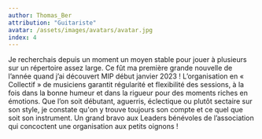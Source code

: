 ```yaml
---
author: Thomas_Ber
attribution: "Guitariste"
avatar: /assets/images/avatars/avatar.jpg
index: 4
---
```

Je recherchais depuis un moment un moyen stable pour jouer à plusieurs sur un répertoire assez large.
Ce fût ma première grande nouvelle de l’année quand j’ai découvert MIP début janvier 2023 !
L’organisation en « Collectif » de musiciens garantit régularité et flexibilité des sessions, à la fois dans la bonne humeur et dans la rigueur pour des moments riches en émotions.
Que l’on soit débutant, aguerris, éclectique ou plutôt sectaire sur son style, je constate qu'on y trouve toujours son compte et ce quel que soit son instrument.
Un grand bravo aux Leaders bénévoles de l’association qui concoctent une organisation aux petits oignons !
